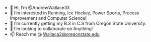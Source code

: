 - 👋 Hi, I’m @AndrewWallace33
- 👀 I’m interested in Running, Ice Hockey, Power Sports, Process Improvement and Computer Science!
- 🌱 I’m currently getting my B.S in C.S from Oregon State University.
- 💞️ I’m looking to collaborate on Anything!
- 📫 Reach me @ Wallaca2@oregonstate.edu


